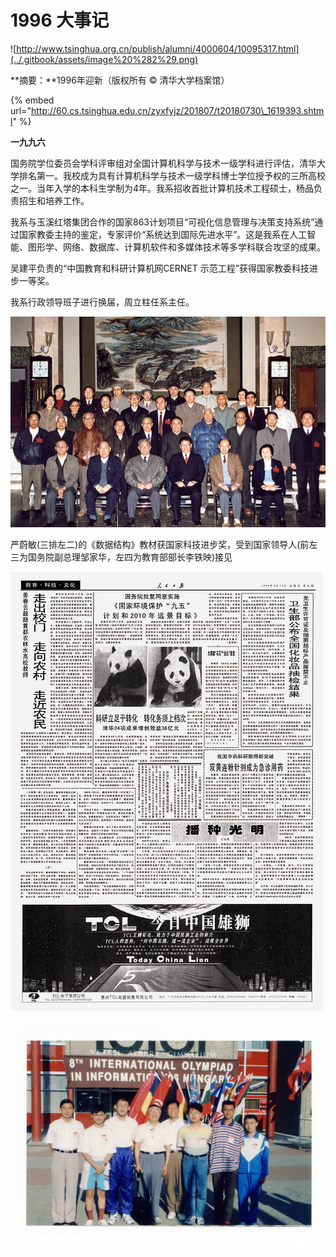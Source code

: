 # 1996 大事记

![http://www.tsinghua.org.cn/publish/alumni/4000604/10095317.html](../.gitbook/assets/image%20%282%29.png)

**摘要：**1996年迎新（版权所有 © 清华大学档案馆）



{% embed url="http://60.cs.tsinghua.edu.cn/zyxfyjz/201807/t20180730\_1619393.shtml" %}

**一九九六**

国务院学位委员会学科评审组对全国计算机科学与技术一级学科进行评估，清华大学排名第一。我校成为具有计算机科学与技术一级学科博士学位授予权的三所高校之一。当年入学的本科生学制为4年。我系招收首批计算机技术工程硕士，杨品负责招生和培养工作。

我系与玉溪红塔集团合作的国家863计划项目“可视化信息管理与决策支持系统”通过国家教委主持的鉴定，专家评价“系统达到国际先进水平”。这是我系在人工智能、图形学、网络、数据库、计算机软件和多媒体技术等多学科联合攻坚的成果。

吴建平负责的“中国教育和科研计算机网CERNET 示范工程”获得国家教委科技进步一等奖。

我系行政领导班子进行换届，周立柱任系主任。

![&#x4E25;&#x851A;&#x654F;\(&#x4E09;&#x6392;&#x5DE6;&#x4E8C;\)&#x7684;&#x300A;&#x6570;&#x636E;&#x7ED3;&#x6784;&#x300B;&#x6559;&#x6750;&#x83B7;&#x56FD;&#x5BB6;&#x79D1;&#x6280;&#x8FDB;&#x6B65;&#x5956;&#xFF0C;&#x53D7;&#x5230;&#x56FD;&#x5BB6;&#x9886;&#x5BFC;&#x4EBA;\(&#x524D;&#x5DE6;&#x4E09;&#x4E3A;&#x56FD;&#x52A1;&#x9662;&#x526F;&#x603B;&#x7406;&#x90B9;&#x5BB6;&#x534E;&#xFF0C;&#x5DE6;&#x56DB;&#x4E3A;&#x6559;&#x80B2;&#x90E8;&#x90E8;&#x957F;&#x674E;&#x94C1;&#x6620;\)&#x63A5;&#x89C1;](../.gitbook/assets/image%20%283%29.png)

严蔚敏\(三排左二\)的《数据结构》教材获国家科技进步奖，受到国家领导人\(前左三为国务院副总理邹家华，左四为教育部部长李铁映\)接见

![&#x300A;&#x4EBA;&#x6C11;&#x65E5;&#x62A5;&#x300B;&#x62A5;&#x9053;&#x4E2D;&#x4ECB;&#x7ECD;&#x6211;&#x6821;&#x79D1;&#x7814;&#x6210;&#x679C;&#x8F6C;&#x5316;&#x60C5;&#x51B5;&#xFF0C;&#x5176;&#x4E2D;&#x6211;&#x7CFB;&#x5B59;&#x5BB6;&#x5E7F;&#x7B49;&#x5F00;&#x53D1;&#x7684;&#x8F6F;&#x4EF6;&#xFF0C;&#x5E74;&#x521B;&#x6548;&#x76CA;&#x6570;&#x5343;&#x4E07;&#x5143;](../.gitbook/assets/image%20%284%29.png)

![&#x9886;&#x961F;&#x5434;&#x6587;&#x864E;\(&#x5DE6;&#x56DB;\)&#x548C;&#x859B;&#x5B8F;&#x7199; \(&#x5DE6;&#x4E94;\) &#x7387;&#x9886;&#x7684;&#x56FD;&#x9645;&#x4FE1;&#x606F;&#x5B66;&#x5965;&#x6797;&#x5339;&#x514B;&#x4E2D;&#x56FD;&#x4EE3;&#x8868;&#x961F;](../.gitbook/assets/image%20%285%29.png)









